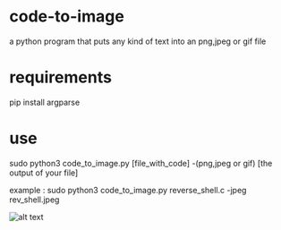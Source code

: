 # code-to-image
a python program that puts any kind of text into an png,jpeg or gif file




# requirements

pip install argparse

# use

sudo python3 code_to_image.py [file_with_code] -(png,jpeg or gif)  [the output of your file]


example :
sudo python3 code_to_image.py reverse_shell.c -jpeg rev_shell.jpeg 

![alt text](https://imgur.com/a/f2mmnZJ)
